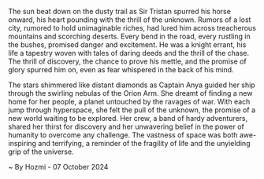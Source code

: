 
The sun beat down on the dusty trail as Sir Tristan spurred his horse onward, his heart pounding with the thrill of the unknown. Rumors of a lost city, rumored to hold unimaginable riches, had lured him across treacherous mountains and scorching deserts. Every bend in the road, every rustling in the bushes, promised danger and excitement.  He was a knight errant, his life a tapestry woven with tales of daring deeds and the thrill of the chase.  The thrill of discovery, the chance to prove his mettle, and the promise of glory spurred him on, even as fear whispered in the back of his mind.

The stars shimmered like distant diamonds as Captain Anya guided her ship through the swirling nebulas of the Orion Arm. She dreamt of finding a new home for her people, a planet untouched by the ravages of war.  With each jump through hyperspace, she felt the pull of the unknown, the promise of a new world waiting to be explored.  Her crew, a band of hardy adventurers, shared her thirst for discovery and her unwavering belief in the power of humanity to overcome any challenge.  The vastness of space was both awe-inspiring and terrifying, a reminder of the fragility of life and the unyielding grip of the universe.

~ By Hozmi - 07 October 2024
